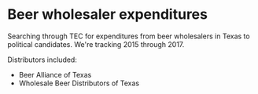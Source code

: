 # Beer wholesaler expenditures

Searching through TEC for expenditures from beer wholesalers in Texas to political candidates. We're tracking 2015 through 2017.

Distributors included:
* Beer Alliance of Texas
* Wholesale Beer Distributors of Texas